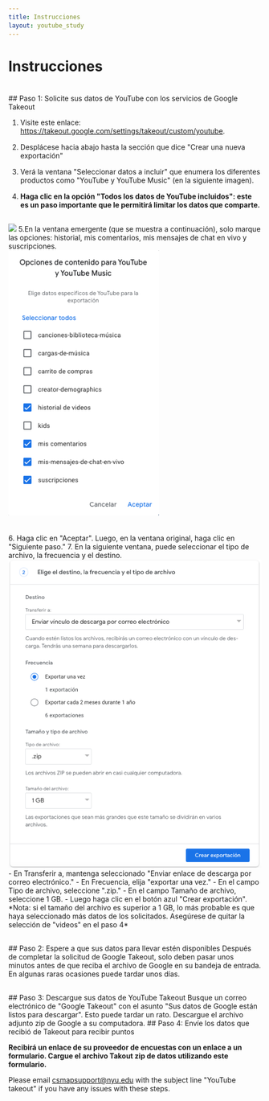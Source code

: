 ```yaml
---
title: Instrucciones
layout: youtube_study
---
```

<style>
ol li {padding-bottom:15px;}  
  
</style>  
# Instrucciones
<div style="padding-top:20px;"></div>
## Paso 1: Solicite sus datos de YouTube con los servicios de Google Takeout

1. Visite este enlace: <a href="https://takeout.google.com/settings/takeout/custom/youtube" target="new">https://takeout.google.com/settings/takeout/custom/youtube</a>.
2. Desplácese hacia abajo hasta la sección que dice "Crear una nueva exportación"
3. Verá la ventana "Seleccionar datos a incluir" que enumera los diferentes productos como "YouTube y YouTube Music" (en la siguiente imagen).
4. **Haga clic en la opción "Todos los datos de YouTube incluidos": este es un paso importante que le permitirá limitar los datos que comparte.**<br/>
<img src="images/yt-select_options_es.png" width="500" style="margin:auto;">
5.En la ventana emergente (que se muestra a continuación), solo marque las opciones: historial, mis comentarios, mis mensajes de chat en vivo y suscripciones. <br/>
<img src="images/yt-what_to_select_es.png" width="300" style="margin:auto;"><br/>
&nbsp;<br/>&nbsp;<br>
6. Haga clic en "Aceptar". Luego, en la ventana original, haga clic en "Siguiente paso."
7. En la siguiente ventana, puede seleccionar el tipo de archivo, la frecuencia y el destino.<br/>
<img src="images/yt-choose_file_type_es.png" width="600" style="margin:auto;"><br/>
- En Transferir a, mantenga seleccionado "Enviar enlace de descarga por correo electrónico."
- En Frecuencia, elija "exportar una vez."
- En el campo Tipo de archivo, seleccione ".zip."
- En el campo Tamaño de archivo, seleccione 1 GB.
- Luego haga clic en el botón azul "Crear exportación". 
<br/> 
*Nota: si el tamaño del archivo es superior a 1 GB, lo más probable es que haya seleccionado más datos de los solicitados. Asegúrese de quitar la selección de "videos" en el paso 4*
<div style="padding-top:30px;"></div>
## Paso 2: Espere a que sus datos para llevar estén disponibles
Después de completar la solicitud de Google Takeout, solo deben pasar unos minutos antes de que reciba el archivo de Google en su bandeja de entrada. En algunas raras ocasiones puede tardar unos días.
<div style="padding-top:30px;"></div>
## Paso 3: Descargue sus datos de YouTube Takeout
Busque un correo electrónico de "Google Takeout" con el asunto "Sus datos de Google están listos para descargar". Esto puede tardar un rato. Descargue el archivo adjunto zip de Google a su computadora.
## Paso 4: Envíe los datos que recibió de Takeout para recibir puntos
 
 **Recibirá un enlace de su proveedor de encuestas con un enlace a un formulario. Cargue el archivo Takout zip de datos utilizando este formulario.**


Please email csmapsupport@nyu.edu with the subject line "YouTube takeout" if you have any issues with these steps.




